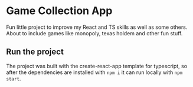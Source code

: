 # Game Collection App
Fun little project to improve my React and TS skills as well as some others.
About to include games like monopoly, texas holdem and other fun stuff.

## Run the project
The project was built with the create-react-app template for typescript, so after the dependencies are installed with ```npm i``` it can run locally with ```npm start```.
